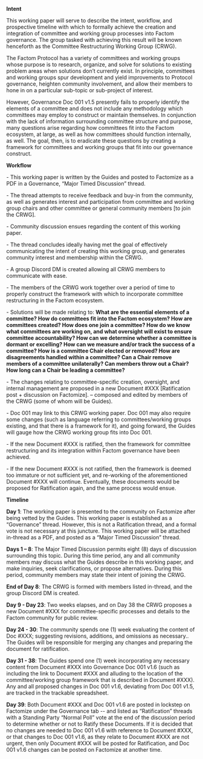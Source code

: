 **<span class="underline">Intent</span>**

This working paper will serve to describe the intent, workflow, and
prospective timeline with which to formally achieve the creation and
integration of committee and working group processes into Factom
governance. The group tasked with achieving this result will be known
henceforth as the Committee Restructuring Working Group (CRWG).

The Factom Protocol has a variety of committees and working groups whose
purpose is to research, organize, and solve for solutions to existing
problem areas when solutions don’t currently exist. In principle,
committees and working groups spur development and yield improvements to
Protocol governance, heighten community involvement, and allow their
members to hone in on a particular sub-topic or sub-project of interest.

However, Governance Doc 001 v1.5 presently fails to properly identify
the elements of a committee and does not include any methodology which
committees may employ to construct or maintain themselves. In
conjunction with the lack of information surrounding committee structure
and purpose, many questions arise regarding how committees fit into the
Factom ecosystem, at large, as well as how committees should function
internally, as well. The goal, then, is to eradicate these questions by
creating a framework for committees and working groups that fit into our
governance construct.

**<span class="underline">Workflow</span>**

\- This working paper is written by the Guides and posted to Factomize
as a PDF in a Governance, “Major Timed Discussion” thread.

\- The thread attempts to receive feedback and buy-in from the
community, as well as generates interest and participation from
committee and working group chairs and other committee or general
community members \[to join the CRWG\].

\- Community discussion ensues regarding the content of this working
paper.

\- The thread concludes ideally having met the goal of effectively
communicating the intent of creating this working group, and generates
community interest and membership within the CRWG.

\- A group Discord DM is created allowing all CRWG members to
communicate with ease.

\- The members of the CRWG work together over a period of time to
properly construct the framework with which to incorporate committee
restructuring in the Factom ecosystem.

\- Solutions will be made relating to: **What are the essential elements
of a committee? How do committees fit into the Factom ecosystem? How are
committees created? How does one join a committee? How do we know what
committees are working on, and what oversight will exist to ensure
committee accountability? How can we determine whether a committee is
dormant or excelling? How can we measure and/or track the success of a
committee? How is a committee Chair elected or removed? How are
disagreements handled within a committee? Can a Chair remove members of
a committee unilaterally? Can members throw out a Chair? How long can a
Chair be leading a committee?**

\- The changes relating to committee-specific creation, oversight, and
internal management are proposed in a new Document \#XXX \[Ratification
post + discussion on Factomize\]. – composed and edited by members of
the CRWG (some of whom will be Guides).

\- Doc 001 may link to this CRWG working paper. Doc 001 may also require
some changes (such as language referring to committees/working groups
existing, and that there is a framework for it), and going forward, the
Guides will gauge how the CRWG working group fits into Doc 001.

\- If the new Document \#XXX is ratified, then the framework for
committee restructuring and its integration within Factom governance
have been achieved.

\- If the new Document \#XXX is not ratified, then the framework is
deemed too immature or not sufficient yet, and re-working of the
aforementioned Document \#XXX will continue. Eventually, these documents
would be proposed for Ratification again, and the same process would
ensue.

**<span class="underline">Timeline</span>**

**Day 1**: The working paper is presented to the community on Factomize
after being vetted by the Guides. This working paper is established as a
“Governance” thread. However, this is not a Ratification thread, and a
formal vote is not necessary at this juncture. This working paper will
be attached in-thread as a PDF, and posted as a “Major Timed Discussion”
thread.

**Days 1 – 8**: The Major Timed Discussion permits eight (8) days of
discussion surrounding this topic. During this time period, any and all
community members may discuss what the Guides describe in this working
paper, and make inquiries, seek clarifications, or propose alternatives.
During this period, community members may state their intent of joining
the CRWG.

**End of Day 8**: The CRWG is formed with members listed in-thread, and
the group Discord DM is created.

**Day 9 - Day 23**: Two weeks elapses, and on Day 38 the CRWG proposes a
new Document \#XXX for committee-specific processes and details to the
Factom community for public review.

**Day 24 - 30**: The community spends one (1) week evaluating the
content of Doc \#XXX; suggesting revisions, additions, and omissions as
necessary.. The Guides will be responsible for merging any changes and
preparing the document for ratification.

**Day 31 - 38**: The Guides spend one (1) week incorporating any
necessary content from Document \#XXX into Governance Doc 001 v1.6 (such
as including the link to Document \#XXX and alluding to the location of
the committee/working group framework that is described in Document
\#XXX). Any and all proposed changes in Doc 001 v1.6, deviating from Doc
001 v1.5, are tracked in the trackable spreadsheet.

**Day 39**: Both Document \#XXX and Doc 001 v1.6 are posted in lockstep
on Factomize under the Governance tab -- and listed as “Ratification”
threads with a Standing Party “Normal Poll” vote at the end of the
discussion period to determine whether or not to Ratify these Documents.
If it is decided that no changes are needed to Doc 001 v1.6 with
reference to Document \#XXX, or that changes to Doc 001 v1.6, as they
relate to Document \#XXX are not urgent, then only Document \#XXX will
be posted for Ratification, and Doc 001 v1.6 changes can be posted on
Factomize at another time.
